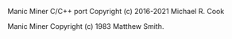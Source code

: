 Manic Miner C/C++ port Copyright (c) 2016-2021 Michael R. Cook

Manic Miner Copyright (c) 1983 Matthew Smith.
